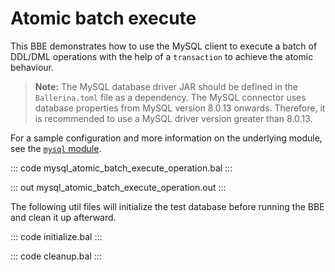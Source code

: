# Atomic batch execute

This BBE demonstrates how to use the MySQL client to execute a batch of DDL/DML operations with the help of a `transaction` to achieve the atomic behaviour.

>**Note:** The MySQL database driver JAR should be defined in the `Ballerina.toml` file as a dependency. The MySQL connector uses database properties from MySQL version 8.0.13 onwards. Therefore, it is
recommended to use a MySQL driver version greater than 8.0.13.

For a sample configuration and more information on the underlying module, see the [`mysql` module](https://lib.ballerina.io/ballerinax/mysql/latest/).

::: code mysql_atomic_batch_execute_operation.bal :::

::: out mysql_atomic_batch_execute_operation.out :::

The following util files will initialize the test database before running the BBE and clean it up afterward.

::: code initialize.bal :::

::: code cleanup.bal :::
